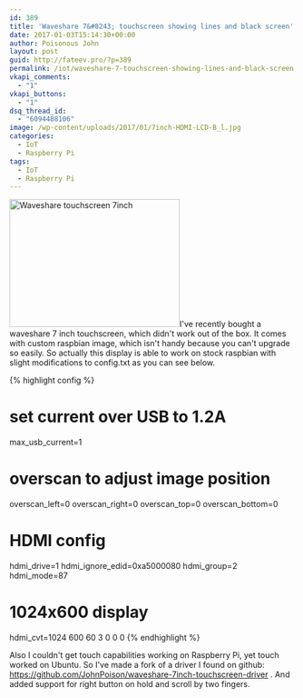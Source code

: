 ```yaml
---
id: 389
title: 'Waveshare 7&#8243; touchscreen showing lines and black screen'
date: 2017-01-03T15:14:30+00:00
author: Poisonous John
layout: post
guid: http://fateev.pro/?p=389
permalink: /iot/waveshare-7-touchscreen-showing-lines-and-black-screen.html
vkapi_comments:
  - "1"
vkapi_buttons:
  - "1"
dsq_thread_id:
  - "6094488106"
image: /wp-content/uploads/2017/01/7inch-HDMI-LCD-B_l.jpg
categories:
  - IoT
  - Raspberry Pi
tags:
  - IoT
  - Raspberry Pi
---
```

<a href="http://fateev.pro/wp-content/uploads/2017/01/7inch-HDMI-LCD-B_l.jpg" rel="attachment wp-att-390"><img class="alignleft wp-image-390 size-full" src="http://fateev.pro/wp-content/uploads/2017/01/7inch-HDMI-LCD-B_l.jpg" alt="Waveshare touchscreen 7inch" width="300" height="225" /></a>I've recently bought a waveshare 7 inch touchscreen, which didn't work out of the box. It comes with custom raspbian image, which isn't handy because you can't upgrade so easily. So actually this display is able to work on stock raspbian with slight modifications to config.txt as you can see below.

{% highlight config %}
# set current over USB to 1.2A
max_usb_current=1

# overscan to adjust image position
overscan_left=0
overscan_right=0
overscan_top=0
overscan_bottom=0

# HDMI config
hdmi_drive=1
hdmi_ignore_edid=0xa5000080
hdmi_group=2
hdmi_mode=87

# 1024x600 display
hdmi_cvt=1024 600 60 3 0 0 0
{% endhighlight %}

Also I couldn't get touch capabilities working on Raspberry Pi, yet touch worked on Ubuntu. So I've made a fork of a driver I found on github: https://github.com/JohnPoison/waveshare-7inch-touchscreen-driver . And added support for right button on hold and scroll by two fingers.

<script src="https://gist.github.com/JohnPoison/ed544f07da72568fc60074a4566560b8.js"></script>